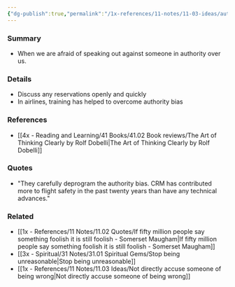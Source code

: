 ```yaml
---
{"dg-publish":true,"permalink":"/1x-references/11-notes/11-03-ideas/authority-bias/","title":"Authority Bias","created":"2022-12-15T08:01:01.000+03:00","updated":"2024-02-14T20:18:35.891+03:00"}
---
```



### Summary
- When we are afraid of speaking out against someone in authority over us.

### Details
- Discuss any reservations openly and quickly
- In airlines, training has helped to overcome authority bias

### References
- [[4x - Reading and Learning/41 Books/41.02 Book reviews/The Art of Thinking Clearly by Rolf Dobelli\|The Art of Thinking Clearly by Rolf Dobelli]]

### Quotes
- "They carefully deprogram the authority bias. CRM has contributed more to flight safety in the past twenty years than have any technical advances."

### Related
- [[1x - References/11 Notes/11.02 Quotes/If fifty million people say something foolish it is still foolish - Somerset Maugham\|If fifty million people say something foolish it is still foolish - Somerset Maugham]]
- [[3x - Spiritual/31 Notes/31.01 Spiritual Gems/Stop being unreasonable\|Stop being unreasonable]]
- [[1x - References/11 Notes/11.03 Ideas/Not directly accuse someone of being wrong\|Not directly accuse someone of being wrong]]